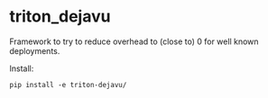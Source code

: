 triton_dejavu
=================
Framework to try to reduce overhead to (close to) 0 for well known deployments.

Install:
```
pip install -e triton-dejavu/
```

